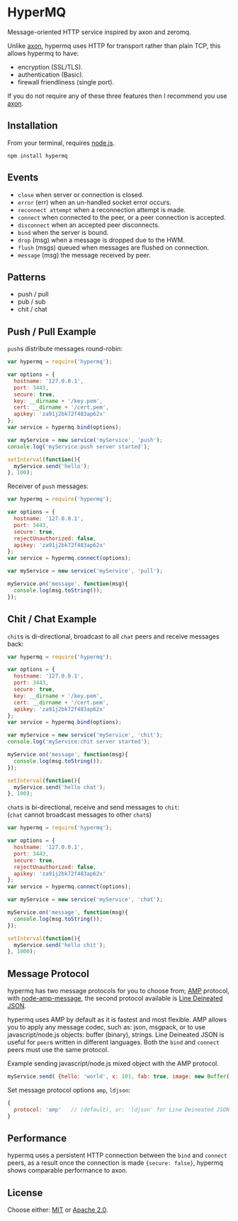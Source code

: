 # HyperMQ

Message-oriented HTTP service inspired by axon and zeromq.  

Unlike [axon](https://www.npmjs.org/package/axon), hypermq uses HTTP for transport rather than plain TCP, this allows hypermq to have:

  - encryption (SSL/TLS).
  - authentication (Basic).
  - firewall friendliness (single port).  
  
If you do not require any of these three features then I recommend you use [axon](https://www.npmjs.org/package/axon).  

## Installation

From your terminal, requires [node.js](http://nodejs.org/).

```
npm install hypermq
```

## Events

  - `close` when server or connection is closed.
  - `error` (err) when an un-handled socket error occurs.
  - `reconnect attempt` when a reconnection attempt is made.
  - `connect` when connected to the peer, or a peer connection is accepted.
  - `disconnect` when an accepted peer disconnects.
  - `bind` when the server is bound.
  - `drop` (msg) when a message is dropped due to the HWM.
  - `flush` (msgs) queued when messages are flushed on connection.
  - `message` (msg) the message received by peer.

## Patterns

  - push / pull
  - pub / sub
  - chit / chat
  
## Push / Pull Example

`push`s distribute messages round-robin:

```js
var hypermq = require('hypermq');

var options = {
  hostname: '127.0.0.1',
  port: 3443,
  secure: true,
  key: __dirname + '/key.pem',
  cert: __dirname + '/cert.pem',
  apikey: 'za91j2bk72f483ap62x' 
};
var service = hypermq.bind(options);

var myService = new service('myService', 'push');
console.log('myService:push server started');

setInterval(function(){
  myService.send('hello');
}, 100);
```
Receiver of `push` messages:

```js
var hypermq = require('hypermq');

var options = { 
  hostname: '127.0.0.1', 
  port: 3443, 
  secure: true, 
  rejectUnauthorized: false,
  apikey: 'za91j2bk72f483ap62x' 
};
var service = hypermq.connect(options);

var myService = new service('myService', 'pull');

myService.on('message', function(msg){
  console.log(msg.toString());
});
```

## Chit / Chat Example

`chit`s is di-directional, broadcast to all `chat` peers and receive messages back:

```js
var hypermq = require('hypermq');

var options = {
  hostname: '127.0.0.1',
  port: 3443,
  secure: true,
  key: __dirname + '/key.pem',
  cert: __dirname + '/cert.pem',
  apikey: 'za91j2bk72f483ap62x' 
};
var service = hypermq.bind(options);

var myService = new service('myService', 'chit');
console.log('myService:chit server started');

myService.on('message', function(msg){
  console.log(msg.toString());
});

setInterval(function(){
  myService.send('hello chat');
}, 100);
```

`chat`s is bi-directional, receive and send messages to `chit`:  
(`chat` cannot broadcast messages to other `chat`s)

```js
var hypermq = require('hypermq');

var options = { 
  hostname: '127.0.0.1', 
  port: 3443, 
  secure: true, 
  rejectUnauthorized: false,
  apikey: 'za91j2bk72f483ap62x' 
};
var service = hypermq.connect(options);

var myService = new service('myService', 'chat');

myService.on('message', function(msg){
  console.log(msg.toString());
});

setInterval(function(){
  myService.send('hello chit');
}, 1000);
```

## Message Protocol

hypermq has two message protocols for you to choose from; [AMP](https://github.com/visionmedia/node-amp) protocol, with [node-amp-message](https://github.com/visionmedia/node-amp-message), the second protocol available is [Line Deineated JSON](http://en.wikipedia.org/wiki/Line_Delimited_JSON).  

hypermq uses AMP by default as it is fastest and most flexible. AMP allows you to apply any message codec, such as: json, msgpack, or to use javascript/node.js objects: buffer (binary), strings. Line Deineated JSON is useful for `peer`s written in different languages. Both the `bind` and `connect` peers must use the same protocol.    

Example sending javascript/node.js mixed object with the AMP protocol.

```js
myService.send( {hello: 'world', x: 101, fab: true, image: new Buffer('binary image data')} );
```
Set message protocol options `amp`, `ldjson`:
```js
{
  protocol: 'amp'   // (default), or: 'ldjson' for Line Deineated JSON.
}
```

## Performance

hypermq uses a persistent HTTP connection between the `bind` and `connect` peers, as a result once the connection is made `{secure: false}`, hypermq shows comparable performance to axon.


## License

Choose either: [MIT](http://opensource.org/licenses/MIT) or [Apache 2.0](http://www.apache.org/licenses/LICENSE-2.0).

